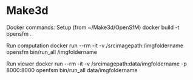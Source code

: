 # Make3d

Docker commands:
Setup (from ~/Make3d/OpenSfM)
    docker build -t opensfm .

Run computation
    docker run --rm -it -v /srcimagepath:/imgfoldername opensfm bin/run_all /imgfoldername

Run viewer
    docker run --rm -it -v /srcimagepath:data/imgfoldername -p 8000:8000 openfsm bin/run_all data/imgfoldername

